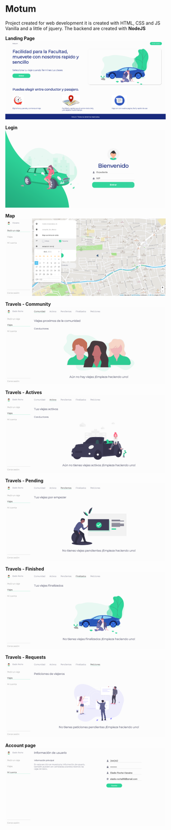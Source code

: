# Motum
Project created for web development it is created with HTML, CSS and JS Vanilla and a little of jquery. The backend are created with **NodeJS**

**Landing Page**
![Landing page motum](https://github.com/EladioRocha/motum/blob/master/examples/result-1.png?raw=true)

**Login**
![Login page motum](https://github.com/EladioRocha/motum/blob/master/examples/result-2.png?raw=true)

**Map**
![Main page motum](https://github.com/EladioRocha/motum/blob/master/examples/result-3.png?raw=true)

**Travels - Community**
![Community page travels motum](https://github.com/EladioRocha/motum/blob/master/examples/result-4.png?raw=true)

**Travels - Actives**
![Actives page travels motum](https://github.com/EladioRocha/motum/blob/master/examples/result-5.png?raw=true)

**Travels - Pending**
![Pending page travels motum](https://github.com/EladioRocha/motum/blob/master/examples/result-6.png?raw=true)

**Travels - Finished**
![Finished page travels motum](https://github.com/EladioRocha/motum/blob/master/examples/result-7.png?raw=true)

**Travels - Requests**
![Requests page travels motum](https://github.com/EladioRocha/motum/blob/master/examples/result-8.png?raw=true)

**Account page**
![Account page motum](https://github.com/EladioRocha/motum/blob/master/examples/result-9.png?raw=true)

